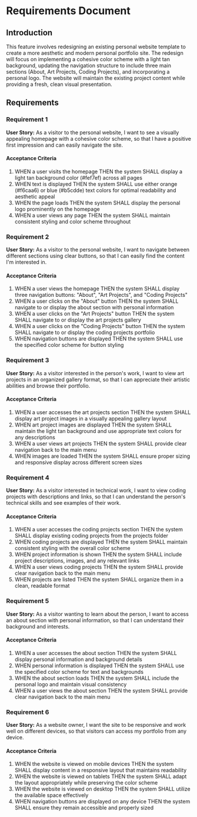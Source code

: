 # Requirements Document

## Introduction

This feature involves redesigning an existing personal website template to create a more aesthetic and modern personal portfolio site. The redesign will focus on implementing a cohesive color scheme with a light tan background, updating the navigation structure to include three main sections (About, Art Projects, Coding Projects), and incorporating a personal logo. The website will maintain the existing project content while providing a fresh, clean visual presentation.

## Requirements

### Requirement 1

**User Story:** As a visitor to the personal website, I want to see a visually appealing homepage with a cohesive color scheme, so that I have a positive first impression and can easily navigate the site.

#### Acceptance Criteria

1. WHEN a user visits the homepage THEN the system SHALL display a light tan background color (#fef7ef) across all pages
2. WHEN text is displayed THEN the system SHALL use either orange (#f6caa6) or blue (#b5cdde) text colors for optimal readability and aesthetic appeal
3. WHEN the page loads THEN the system SHALL display the personal logo prominently on the homepage
4. WHEN a user views any page THEN the system SHALL maintain consistent styling and color scheme throughout

### Requirement 2

**User Story:** As a visitor to the personal website, I want to navigate between different sections using clear buttons, so that I can easily find the content I'm interested in.

#### Acceptance Criteria

1. WHEN a user views the homepage THEN the system SHALL display three navigation buttons: "About", "Art Projects", and "Coding Projects"
2. WHEN a user clicks on the "About" button THEN the system SHALL navigate to or display the about section with personal information
3. WHEN a user clicks on the "Art Projects" button THEN the system SHALL navigate to or display the art projects gallery
4. WHEN a user clicks on the "Coding Projects" button THEN the system SHALL navigate to or display the coding projects portfolio
5. WHEN navigation buttons are displayed THEN the system SHALL use the specified color scheme for button styling

### Requirement 3

**User Story:** As a visitor interested in the person's work, I want to view art projects in an organized gallery format, so that I can appreciate their artistic abilities and browse their portfolio.

#### Acceptance Criteria

1. WHEN a user accesses the art projects section THEN the system SHALL display art project images in a visually appealing gallery layout
2. WHEN art project images are displayed THEN the system SHALL maintain the light tan background and use appropriate text colors for any descriptions
3. WHEN a user views art projects THEN the system SHALL provide clear navigation back to the main menu
4. WHEN images are loaded THEN the system SHALL ensure proper sizing and responsive display across different screen sizes

### Requirement 4

**User Story:** As a visitor interested in technical work, I want to view coding projects with descriptions and links, so that I can understand the person's technical skills and see examples of their work.

#### Acceptance Criteria

1. WHEN a user accesses the coding projects section THEN the system SHALL display existing coding projects from the projects folder
2. WHEN coding projects are displayed THEN the system SHALL maintain consistent styling with the overall color scheme
3. WHEN project information is shown THEN the system SHALL include project descriptions, images, and any relevant links
4. WHEN a user views coding projects THEN the system SHALL provide clear navigation back to the main menu
5. WHEN projects are listed THEN the system SHALL organize them in a clean, readable format

### Requirement 5

**User Story:** As a visitor wanting to learn about the person, I want to access an about section with personal information, so that I can understand their background and interests.

#### Acceptance Criteria

1. WHEN a user accesses the about section THEN the system SHALL display personal information and background details
2. WHEN personal information is displayed THEN the system SHALL use the specified color scheme for text and backgrounds
3. WHEN the about section loads THEN the system SHALL include the personal logo and maintain visual consistency
4. WHEN a user views the about section THEN the system SHALL provide clear navigation back to the main menu

### Requirement 6

**User Story:** As a website owner, I want the site to be responsive and work well on different devices, so that visitors can access my portfolio from any device.

#### Acceptance Criteria

1. WHEN the website is viewed on mobile devices THEN the system SHALL display content in a responsive layout that maintains readability
2. WHEN the website is viewed on tablets THEN the system SHALL adapt the layout appropriately while preserving the color scheme
3. WHEN the website is viewed on desktop THEN the system SHALL utilize the available space effectively
4. WHEN navigation buttons are displayed on any device THEN the system SHALL ensure they remain accessible and properly sized